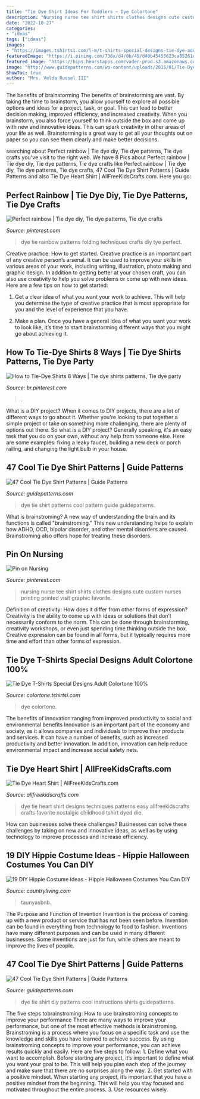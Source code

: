 ```yaml
---
title: "Tie Dye Shirt Ideas For Toddlers ~ Dye Colortone"
description: "Nursing nurse tee shirt shirts clothes designs cute custom nurses printing printed visit graphic favorite"
date: "2022-10-27"
categories:
- "ideas"
tags: ["ideas"]
images:
- "https://images.tshirtsi.com/l-m/t-shirts-special-designs-tie-dye-adult-v-570649696.jpg"
featuredImage: "https://i.pinimg.com/736x/d4/0b/45/d40b45455623ca85261d6f44e1d8ec62.jpg"
featured_image: "https://hips.hearstapps.com/vader-prod.s3.amazonaws.com/1562537423-41ZmGRiC7nL.jpg?crop=1xw:0.990xh;center,top&amp;resize=480:*"
image: "http://www.guidepatterns.com/wp-content/uploads/2015/01/Tie-Dye-Shirt-Patterns.jpg"
ShowToc: true
author: "Mrs. Velda Russel III"
---
```



The benefits of brainstorming
The benefits of brainstorming are vast. By taking the time to brainstorm, you allow yourself to explore all possible options and ideas for a project, task, or goal. This can lead to better decision making, improved efficiency, and increased creativity.
When you brainstorm, you also force yourself to think outside the box and come up with new and innovative ideas. This can spark creativity in other areas of your life as well. Brainstorming is a great way to get all your thoughts out on paper so you can see them clearly and make better decisions.

	

		
searching about Perfect rainbow | Tie dye diy, Tie dye patterns, Tie dye crafts you've visit to the right web. We have 8 Pics about Perfect rainbow | Tie dye diy, Tie dye patterns, Tie dye crafts like Perfect rainbow | Tie dye diy, Tie dye patterns, Tie dye crafts, 47 Cool Tie Dye Shirt Patterns | Guide Patterns and also Tie Dye Heart Shirt | AllFreeKidsCrafts.com. Here you go:
		
    
## Perfect Rainbow | Tie Dye Diy, Tie Dye Patterns, Tie Dye Crafts

<img loading=lazy src="https://i.pinimg.com/736x/d4/0b/45/d40b45455623ca85261d6f44e1d8ec62.jpg" onerror="this.onerror=null;this.src='https://tse1.mm.bing.net/th?id=OIP.Xyp-bgsF9pv97ejFGqG9CQHaJn&amp;pid=15.1';" alt="Perfect rainbow | Tie dye diy, Tie dye patterns, Tie dye crafts">

_Source: pinterest.com_

>dye tie rainbow patterns folding techniques crafts diy tye perfect. 

	

Creative practice: How to get started.
Creative practice is an important part of any creative person’s arsenal. It can be used to improve your skills in various areas of your work, including writing, illustration, photo making and graphic design. In addition to getting better at your chosen craft, you can also use creativity to help you solve problems or come up with new ideas. Here are a few tips on how to get started:
1. Get a clear idea of what you want your work to achieve. This will help you determine the type of creative practice that is most appropriate for you and the level of experience that you have.

2. Make a plan. Once you have a general idea of what you want your work to look like, it’s time to start brainstorming different ways that you might go about achieving it.

    
## How To Tie-Dye Shirts 8 Ways | Tie Dye Shirts Patterns, Tie Dye Party

<img loading=lazy src="https://i.pinimg.com/736x/a6/7d/52/a67d52ce9dd9b3d163be4d84d8590092.jpg" onerror="this.onerror=null;this.src='https://tse1.mm.bing.net/th?id=OIP.UDKP4gXD3rogxI4_s3qjwgHaJ3&amp;pid=15.1';" alt="How to Tie-Dye Shirts 8 Ways | Tie dye shirts patterns, Tie dye party">

_Source: br.pinterest.com_

>. 

	

What is a DIY project?
When it comes to DIY projects, there are a lot of different ways to go about it. Whether you're looking to put together a simple project or take on something more challenging, there are plenty of options out there. So what is a DIY project? Generally speaking, it's an easy task that you do on your own, without any help from someone else. Here are some examples: fixing a leaky faucet, building a new deck or porch railing, and changing the light bulb in your house.

    
## 47 Cool Tie Dye Shirt Patterns | Guide Patterns

<img loading=lazy src="http://www.guidepatterns.com/wp-content/uploads/2015/01/Tie-Dye-Shirt-Patterns.jpg" onerror="this.onerror=null;this.src='https://tse3.mm.bing.net/th?id=OIP.GqIK5T8RhdDnIM4npFaMLAHaJ9&amp;pid=15.1';" alt="47 Cool Tie Dye Shirt Patterns | Guide Patterns">

_Source: guidepatterns.com_

>dye tie shirt patterns cool pattern guide guidepatterns. 

	

What is brainstroming?
A new way of understanding the brain and its functions is called "brainstroming." This new understanding helps to explain how ADHD, OCD, bipolar disorder, and other mental disorders are caused. Brainstroming also offers hope for treating these disorders.

    
## Pin On Nursing

<img loading=lazy src="https://i.pinimg.com/736x/a0/a2/2c/a0a22c5439274a4f3576754238847508.jpg" onerror="this.onerror=null;this.src='https://tse4.mm.bing.net/th?id=OIP.YDelfxS1mmihICEm01K4TwHaHa&amp;pid=15.1';" alt="Pin on Nursing">

_Source: pinterest.com_

>nursing nurse tee shirt shirts clothes designs cute custom nurses printing printed visit graphic favorite. 

	

Definition of creativity: How does it differ from other forms of expression?
Creativity is the ability to come up with ideas or solutions that don’t necessarily conform to the norm. This can be done through brainstorming, creativity workshops, or even just spending time thinking outside the box. Creative expression can be found in all forms, but it typically requires more time and effort than other forms of expression.

    
## Tie Dye T-Shirts Special Designs Adult Colortone 100%

<img loading=lazy src="https://images.tshirtsi.com/l-m/t-shirts-special-designs-tie-dye-adult-v-570649696.jpg" onerror="this.onerror=null;this.src='https://tse4.mm.bing.net/th?id=OIP.P2x9brZujKjV6hya5T75lAHaJ4&amp;pid=15.1';" alt="Tie Dye T-Shirts Special Designs Adult Colortone 100%">

_Source: colortone.tshirtsi.com_

>dye colortone. 

	

The benefits of innovation:ranging from improved productivity to social and environmental benefits
Innovation is an important part of the economy and society, as it allows companies and individuals to improve their products and services. It can have a number of benefits, such as increased productivity and better innovation. In addition, innovation can help reduce environmental impact and increase social safety nets.

    
## Tie Dye Heart Shirt | AllFreeKidsCrafts.com

<img loading=lazy src="https://irepo.primecp.com/1006/19/177071/tie-dye-heart-tshirt_Medium_ID-628445.jpg?v=628445" onerror="this.onerror=null;this.src='https://tse1.mm.bing.net/th?id=OIP.CywuQc851zOtP65SBQrkXQHaIl&amp;pid=15.1';" alt="Tie Dye Heart Shirt | AllFreeKidsCrafts.com">

_Source: allfreekidscrafts.com_

>dye tie heart shirt designs techniques patterns easy allfreekidscrafts crafts favorite nostalgic childhood tshirt dyed die. 

	

How can businesses solve these challenges?
Businesses can solve these challenges by taking on new and innovative ideas, as well as by using technology to improve processes and increase efficiency.

    
## 19 DIY Hippie Costume Ideas - Hippie Halloween Costumes You Can DIY

<img loading=lazy src="https://hips.hearstapps.com/vader-prod.s3.amazonaws.com/1562537423-41ZmGRiC7nL.jpg?crop=1xw:0.990xh;center,top&amp;resize=480:*" onerror="this.onerror=null;this.src='https://tse3.mm.bing.net/th?id=OIP.WAcAMpiAd2agr5jLVmVGGwAAAA&amp;pid=15.1';" alt="19 DIY Hippie Costume Ideas - Hippie Halloween Costumes You Can DIY">

_Source: countryliving.com_

>taunyasbnb. 

	

The Purpose and Function of Invention
Invention is the process of coming up with a new product or service that has not been seen before. Invention can be found in everything from technology to food to fashion. Inventions have many different purposes and can be used in many different businesses. Some inventions are just for fun, while others are meant to improve the lives of people.

    
## 47 Cool Tie Dye Shirt Patterns | Guide Patterns

<img loading=lazy src="http://www.guidepatterns.com/wp-content/uploads/2015/01/Tie-Dye-Shirts-Instructions.jpg" onerror="this.onerror=null;this.src='https://tse2.mm.bing.net/th?id=OIP.SQCJC6Y2BM9IHoPteivFOAHaFc&amp;pid=15.1';" alt="47 Cool Tie Dye Shirt Patterns | Guide Patterns">

_Source: guidepatterns.com_

>dye tie shirt diy patterns cool instructions shirts guidepatterns. 

	

The five steps tobrainstroming: How to use brainstroming concepts to improve your performance
There are many ways to improve your performance, but one of the most effective methods is brainstroming. Brainstroming is a process where you focus on a specific task and use the knowledge and skills you have learned to achieve success. By using brainstroming concepts to improve your performance, you can achieve results quickly and easily. Here are five steps to follow: 1. Define what you want to accomplish. Before starting any project, it’s important to define what you want your goal to be. This will help you plan each step of the journey and make sure that there are no surprises along the way. 2. Get started with a positive mindset. When starting any project, it’s important that you have a positive mindset from the beginning. This will help you stay focused and motivated throughout the entire process. 3. Use resources wisely.

